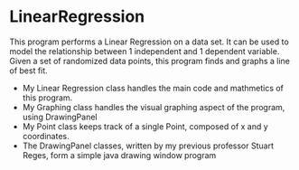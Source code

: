 # LinearRegression
This program performs a Linear Regression on a data set. It can be used 
to model the relationship between 1 independent and 1 dependent variable.
Given a set of randomized data points, this program finds and graphs a
line of best fit. 

- My Linear Regression class handles the main code and mathmetics of this 
program. 
- My Graphing class handles the visual graphing aspect of the program,
using DrawingPanel
- My Point class keeps track of a single Point, composed of x and y coordinates.
- The DrawingPanel classes, written by my previous professor Stuart Reges, form
a simple java drawing window program
